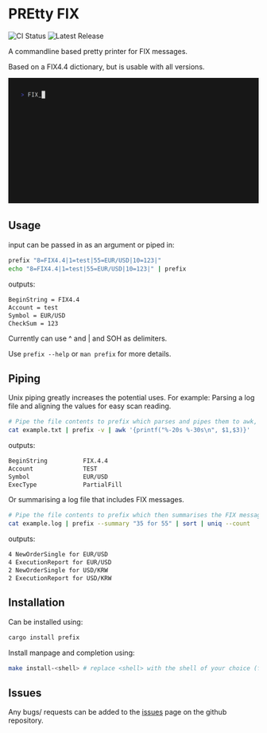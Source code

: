 # PREtty FIX
![CI Status](https://img.shields.io/github/actions/workflow/status/shivix/prefix/rust.yml?branch=master)
![Latest Release](https://img.shields.io/github/v/release/shivix/prefix)

A commandline based pretty printer for FIX messages.

Based on a FIX4.4 dictionary, but is usable with all versions.

<img alt="Prefix showcase" src="https://github.com/Shivix/prefix/blob/master/examples/prefix.gif" width="1200" />

## Usage
input can be passed in as an argument or piped in:
```bash
prefix "8=FIX4.4|1=test|55=EUR/USD|10=123|"
echo "8=FIX4.4|1=test|55=EUR/USD|10=123|" | prefix
```
outputs:
```
BeginString = FIX4.4
Account = test
Symbol = EUR/USD
CheckSum = 123
```

Currently can use ^ and | and SOH as delimiters.

Use `prefix --help` or `man prefix` for more details.

## Piping
Unix piping greatly increases the potential uses. For example:
Parsing a log file and aligning the values for easy scan reading.
```bash
# Pipe the file contents to prefix which parses and pipes them to awk, which prints them aligned.
cat example.txt | prefix -v | awk '{printf("%-20s %-30s\n", $1,$3)}'
```
outputs:
```
BeginString          FIX.4.4
Account              TEST
Symbol               EUR/USD
ExecType             PartialFill
```
Or summarising a log file that includes FIX messages.
```bash
# Pipe the file contents to prefix which then summarises the FIX messages by instrument
cat example.log | prefix --summary "35 for 55" | sort | uniq --count
```
outputs:
```
4 NewOrderSingle for EUR/USD
4 ExecutionReport for EUR/USD
2 NewOrderSingle for USD/KRW
2 ExecutionReport for USD/KRW
```

## Installation
Can be installed using:
```bash
cargo install prefix
```
Install manpage and completion using:
```bash
make install-<shell> # replace <shell> with the shell of your choice (fish/ zsh/ bash)
```
## Issues
Any bugs/ requests can be added to the [issues](https://github.com/Shivix/prefix/issues) page on the github repository.
